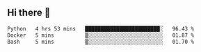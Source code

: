 ## Hi there 👋

<!--START_SECTION:waka-->

```txt
Python   4 hrs 53 mins   ████████████████████████░   96.43 %
Docker   5 mins          ▒░░░░░░░░░░░░░░░░░░░░░░░░   01.87 %
Bash     5 mins          ▒░░░░░░░░░░░░░░░░░░░░░░░░   01.70 %
```

<!--END_SECTION:waka-->
